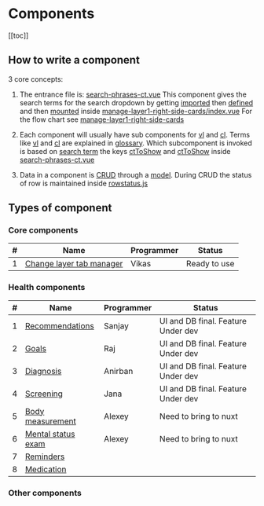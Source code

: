 # Components

[[toc]]

## How to write a component

3 core concepts:

1. The entrance file is: [search-phrases-ct.vue](https://github.com/savantcare/emr/blob/master/webclient/cts/temporal/1-textarea/search-phrases-ct.vue)
   This component gives the search terms for the search dropdown by getting [imported](https://github.com/savantcare/emr/blob/85e1510dd834a7e812e2a2ec37eaf26d2c2aa91f/webclient/cts/non-temporal/components-container-in-rhs-of-layer1/index.vue#L24) then [defined](https://github.com/savantcare/emr/blob/85e1510dd834a7e812e2a2ec37eaf26d2c2aa91f/webclient/cts/non-temporal/components-container-in-rhs-of-layer1/index.vue#L31) and then [mounted](https://github.com/savantcare/emr/blob/85e1510dd834a7e812e2a2ec37eaf26d2c2aa91f/webclient/cts/non-temporal/components-container-in-rhs-of-layer1/index.vue#L4) inside
   [manage-layer1-right-side-cards/index.vue](https://github.com/savantcare/emr/blob/master/webclient/cts/non-temporal/components-container-in-rhs-of-layer1/index.vue) For the flow chart see [manage-layer1-right-side-cards](./non-temporal/components-container-in-rhs-of-layer1/README.md)

2. Each component will usually have sub components for [vl](https://github.com/savantcare/emr/tree/master/webclient/cts/temporal/1-textarea/vl) and [cl](https://github.com/savantcare/emr/tree/master/webclient/cts/temporal/1-textarea/cl). Terms like [vl](../../docs/GLOSSARY.html#others) and [cl](../../docs/GLOSSARY.html#others) are explained in [glossary](../../docs/GLOSSARY). Which subcomponent is invoked is based on [search term](https://github.com/savantcare/emr/blob/85e1510dd834a7e812e2a2ec37eaf26d2c2aa91f/webclient/cts/temporal/1-textarea/search-phrases-ct.vue#L15) the keys [ctToShow](https://github.com/savantcare/emr/blob/85e1510dd834a7e812e2a2ec37eaf26d2c2aa91f/webclient/cts/temporal/1-textarea/search-phrases-ct.vue#L17) and [ctToShow](https://github.com/savantcare/emr/blob/85e1510dd834a7e812e2a2ec37eaf26d2c2aa91f/webclient/cts/temporal/1-textarea/search-phrases-ct.vue#L26) inside [search-phrases-ct.vue](https://github.com/savantcare/emr/blob/master/webclient/cts/temporal/1-textarea/search-phrases-ct.vue)

3. Data in a component is [CRUD](https://en.wikipedia.org/wiki/Create,_read,_update_and_delete) through a [model](https://github.com/savantcare/emr/blob/master/webclient/cts/temporal/1-textarea/db/client-side/rem.js). During CRUD the status of row is maintained inside [rowstatus.js](https://github.com/savantcare/emr/blob/master/webclient/cts/non-temporal/crud/rowstatus.js)

## Types of component

### Core components

| #   | Name                                                                           | Programmer | Status       |
| --- | ------------------------------------------------------------------------------ | ---------- | ------------ |
| 1   | [Change layer tab manager](./non-temporal/components-container-in-edit-layer/) | Vikas      | Ready to use |

### Health components

| #   | Name                               | Programmer | Status                             |
| --- | ---------------------------------- | ---------- | ---------------------------------- |
| 1   | [Recommendations](./rec/)          | Sanjay     | UI and DB final. Feature Under dev |
| 2   | [Goals](./goals/)                  | Raj        | UI and DB final. Feature Under dev |
| 3   | [Diagnosis](./dx/)                 | Anirban    | UI and DB final. Feature Under dev |
| 4   | [Screening](./scr/)                | Jana       | UI and DB final. Feature Under dev |
| 5   | [Body measurement](./vital-signs/) | Alexey     | Need to bring to nuxt              |
| 6   | [Mental status exam](./mse/)       | Alexey     | Need to bring to nuxt              |
| 7   | [Reminders](./temporal/rem)        |            |                                    |
| 8   | [Medication](./medications/)       |            |                                    |

### Other components
